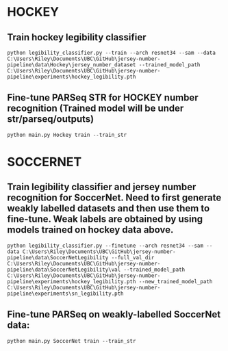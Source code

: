 # HOCKEY

## Train hockey legibility classifier

```
python legibility_classifier.py --train --arch resnet34 --sam --data C:\Users\Riley\Documents\UBC\GitHub\jersey-number-pipeline\data\Hockey\jersey_number_dataset --trained_model_path C:\Users\Riley\Documents\UBC\GitHub\jersey-number-pipeline\experiments\hockey_legibility.pth
```

## Fine-tune PARSeq STR for HOCKEY number recognition (Trained model will be under str/parseq/outputs)

```
python main.py Hockey train --train_str
```

# SOCCERNET

## Train legibility classifier and jersey number recognition for SoccerNet. Need to first generate weakly labelled datasets and then use them to fine-tune. Weak labels are obtained by using models trained on hockey data above.

```
python legibility_classifier.py --finetune --arch resnet34 --sam --data C:\Users\Riley\Documents\UBC\GitHub\jersey-number-pipeline\data\SoccerNetLegibility --full_val_dir C:\Users\Riley\Documents\UBC\GitHub\jersey-number-pipeline\data\SoccerNetLegibility\val --trained_model_path C:\Users\Riley\Documents\UBC\GitHub\jersey-number-pipeline\experiments\hockey_legibility.pth --new_trained_model_path C:\Users\Riley\Documents\UBC\GitHub\jersey-number-pipeline\experiments\sn_legibility.pth
```

## Fine-tune PARSeq on weakly-labelled SoccerNet data:

```
python main.py SoccerNet train --train_str
```
